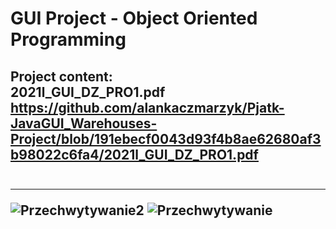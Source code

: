 # GUI Project - Object Oriented Programming
Project content:                                                                                                                                                                        
 <object data="{{ [2021l_GUI_DZ_PRO1.pdf](https://github.com/alankaczmarzyk/Pjatk-JavaGUI_Warehouses-Project/blob/191ebecf0043d93f4b8ae62680af3b98022c6fa4/2021l_GUI_DZ_PRO1.pdf) }}" width="1000" height="1000" type='application/pdf'/>
 2021l_GUI_DZ_PRO1.pdf
 https://github.com/alankaczmarzyk/Pjatk-JavaGUI_Warehouses-Project/blob/191ebecf0043d93f4b8ae62680af3b98022c6fa4/2021l_GUI_DZ_PRO1.pdf
 --------------
 
<a href="/pdfs/2021l_GUI_DZ_PRO1.pdf" class="image fit"><img src="images/marr_pic.jpg" alt=""></a>


 
---------------------------------------------------------------------------------------------------------------------------------------------------------
![Przechwytywanie2](https://user-images.githubusercontent.com/76729568/226459129-ab5114b1-de02-447e-8ae4-3d61f7bdb038.PNG)
![Przechwytywanie](https://user-images.githubusercontent.com/76729568/226459152-b3c1ad85-eac5-4a55-92d5-eeb575a8825d.PNG)
